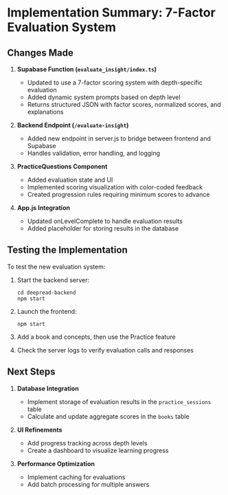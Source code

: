 # Implementation Summary: 7-Factor Evaluation System

## Changes Made

1. **Supabase Function (`evaluate_insight/index.ts`)**
   - Updated to use a 7-factor scoring system with depth-specific evaluation
   - Added dynamic system prompts based on depth level
   - Returns structured JSON with factor scores, normalized scores, and explanations

2. **Backend Endpoint (`/evaluate-insight`)**
   - Added new endpoint in server.js to bridge between frontend and Supabase
   - Handles validation, error handling, and logging

3. **PracticeQuestions Component**
   - Added evaluation state and UI
   - Implemented scoring visualization with color-coded feedback
   - Created progression rules requiring minimum scores to advance

4. **App.js Integration**
   - Updated onLevelComplete to handle evaluation results
   - Added placeholder for storing results in the database

## Testing the Implementation

To test the new evaluation system:

1. Start the backend server:
   ```
   cd deepread-backend
   npm start
   ```

2. Launch the frontend:
   ```
   npm start
   ```

3. Add a book and concepts, then use the Practice feature

4. Check the server logs to verify evaluation calls and responses

## Next Steps

1. **Database Integration**
   - Implement storage of evaluation results in the `practice_sessions` table
   - Calculate and update aggregate scores in the `books` table

2. **UI Refinements**
   - Add progress tracking across depth levels
   - Create a dashboard to visualize learning progress

3. **Performance Optimization**
   - Implement caching for evaluations
   - Add batch processing for multiple answers 